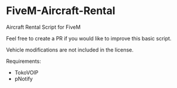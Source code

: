 # FiveM-Aircraft-Rental
Aircraft Rental Script for FiveM

Feel free to create a PR if you would like to improve this basic script.

Vehicle modifications are not included in the license.

Requirements:
* TokoVOIP
* pNotify
